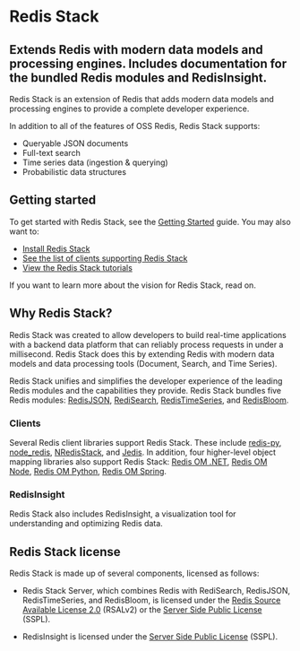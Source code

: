 # Redis Stack
## Extends Redis with modern data models and processing engines. Includes documentation for the bundled Redis modules and RedisInsight.


Redis Stack is an extension of Redis that adds modern data models and processing engines to provide a complete developer experience.

In addition to all of the features of OSS Redis, Redis Stack supports:

* Queryable JSON documents
* Full-text search
* Time series data (ingestion & querying)
* Probabilistic data structures

## Getting started

To get started with Redis Stack, see the [Getting Started](https://redis.io/docs/stack/get-started/) guide. You may also want to:

* [Install Redis Stack](https://redis.io/docs/latest/operate/oss_and_stack/install/install-stack/)
* [See the list of clients supporting Redis Stack](https://redis.io/docs/latest/develop/connect/clients/)
* [View the Redis Stack tutorials](https://redis.io/docs/latest/develop/get-started/)

If you want to learn more about the vision for Redis Stack, read on.

## Why Redis Stack?

Redis Stack was created to allow developers to build real-time applications with a backend data platform that can reliably process requests in under a millisecond. Redis Stack does this by extending Redis with modern data models and data processing tools (Document, Search, and Time Series).

Redis Stack unifies and simplifies the developer experience of the leading Redis modules and the capabilities they provide. Redis Stack bundles five Redis modules: [RedisJSON](https://redis.io/docs/latest/develop/data-types/json/), [RediSearch](https://redis.io/docs/latest/develop/interact/search-and-query/), [RedisTimeSeries](https://redis.io/docs/latest/develop/data-types/timeseries/), and [RedisBloom](https://redis.io/docs/latest/develop/data-types/probabilistic/).

### Clients

Several Redis client libraries support Redis Stack. These include [redis-py](https://github.com/redis/redis-py), [node_redis](https://github.com/redis/node-redis), [NRedisStack](https://github.com/redis/NRedisStack), and [Jedis](https://github.com/redis/jedis). In addition, four higher-level object mapping libraries also support Redis Stack: [Redis OM .NET](https://github.com/redis/redis-om-dotnet), [Redis OM Node](https://github.com/redis/redis-om-node), [Redis OM Python](https://github.com/redis/redis-om-python), [Redis OM Spring](https://github.com/redis/redis-om-spring).

### RedisInsight

Redis Stack also includes RedisInsight, a visualization tool for understanding and optimizing Redis data.

## Redis Stack license

Redis Stack is made up of several components, licensed as follows:

* Redis Stack Server, which combines Redis with RediSearch, RedisJSON, RedisTimeSeries, and RedisBloom, is licensed under the [Redis Source Available License 2.0](https://github.com/RediSearch/RediSearch/blob/master/LICENSE.txt) (RSALv2) or the [Server Side Public License](https://en.wikipedia.org/wiki/Server_Side_Public_License) (SSPL).

* RedisInsight is licensed under the [Server Side Public License](https://en.wikipedia.org/wiki/Server_Side_Public_License) (SSPL).
